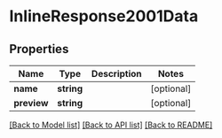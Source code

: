 # InlineResponse2001Data

## Properties
Name | Type | Description | Notes
------------ | ------------- | ------------- | -------------
**name** | **string** |  | [optional] 
**preview** | **string** |  | [optional] 

[[Back to Model list]](../../README.md#documentation-for-models) [[Back to API list]](../../README.md#documentation-for-api-endpoints) [[Back to README]](../../README.md)

